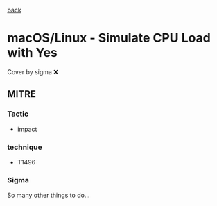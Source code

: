[back](../index.md)
# macOS/Linux - Simulate CPU Load with Yes
Cover by sigma :x: 

## MITRE
### Tactic
  - impact

### technique
  - T1496

### Sigma

 So many other things to do...